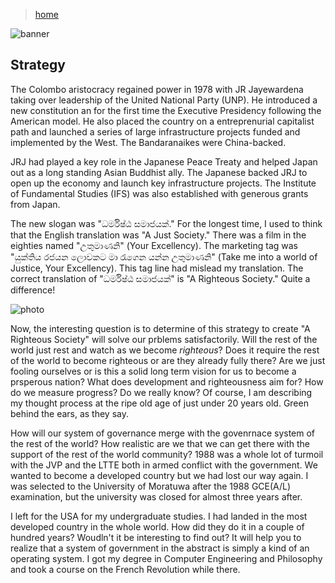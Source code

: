 > [home](../)

![banner](/governance/photos/banner.png)

## Strategy

The Colombo aristocracy regained power in 1978 with JR Jayewardena taking over leadership of the United National Party (UNP).
He introduced a new constitution an for the first time the Executive Presidency following the American model.
He also placed the country on a entreprenurial capitalist path and launched a series of large infrastructure projects funded and implemented by the West.
The Bandaranaikes were China-backed.

JRJ had played a key role in the Japanese Peace Treaty and helped Japan out as a long standing Asian Buddhist ally.  The Japanese backed JRJ to open up the economy and launch key infrastructure projects.
The Institute of Fundamental Studies (IFS) was also established with generous grants from Japan.

The new slogan was "ධර්මිෂ්ඨ සමාජයක්."  For the longest time, I used to think that the English translation was "A Just Society."
There was a film in the eighties named "උතුමාණනි" (Your Excellency).  The marketing tag was "යුක්තිය රජයන ලොවකට මා රැගෙන යන්න උතුමාණනි" (Take me into a world of Justice, Your Excellency).
This tag line had mislead my translation.  The correct translation of "ධර්මිෂ්ඨ සමාජයක්" is "A Righteous Society."  Quite a difference!

![photo](/governance/photos/french.png)

Now, the interesting question is to determine of this strategy to create "A Righteous Society" will solve our prblems satisfactorily.
Will the rest of the world just rest and watch as we become _righteous_?  Does it require the rest of the world to become righteous or are they already fully there?
Are we just fooling ourselves or is this a solid long term vision for us to become a prsperous nation?  What does development and righteousness aim for?  How do we measure progress?  Do we really know?
Of course, I am describing my thought process at the ripe old age of just under 20 years old.  Green behind the ears, as they say.

How will our system of governance merge with the govenrnace system of the rest of the world?  How realistic are we that we can get there with the support of the rest of the world community?
1988 was a whole lot of turmoil with the JVP and the LTTE both in armed conflict with the government.  We wanted to become a developed country but we had lost our way again.
I was selected to the University of Moratuwa after the 1988 GCE(A/L) examination, but the university was closed for almost three years after.

I left for the USA for my undergraduate studies.  I had landed in the most developed country in the whole world.  How did they do it in a couple of hundred years?
Woudln't it be interesting to find out?  It will help you to realize that a system of government in the abstract is simply a kind of an operating system.
I got my degree in Computer Engineering and Philosophy and took a course on the French Revolution while there.


